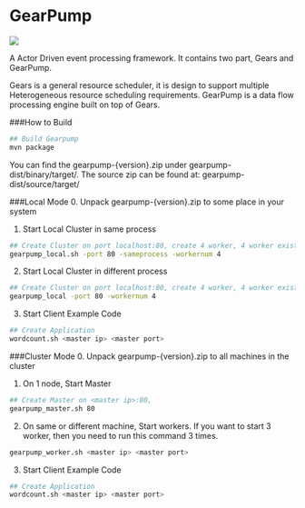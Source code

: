 GearPump
========

![](http://i.istockimg.com/file_thumbview_approve/27804028/3/stock-illustration-27804028-gear-pump.jpg)


A Actor Driven event processing framework.
It contains two part, Gears and GearPump.

Gears is a general resource scheduler, it is design to support multiple Heterogeneous resource scheduling requirements.
GearPump is a data flow processing engine built on top of Gears.

###How to Build
  ```bash
  ## Build Gearpump
  mvn package
  ```
  You can find the gearpump-{version}.zip under gearpump-dist/binary/target/. The source zip can be found at: gearpump-dist/source/target/


###Local Mode
0. Unpack gearpump-{version}.zip to some place in your system

1. Start Local Cluster in same process
  ```bash
  ## Create Cluster on port localhost:80, create 4 worker, 4 worker exists in same process
  gearpump_local.sh -port 80 -sameprocess -workernum 4
  ```

2. Start Local Cluster in different process
  ```bash
  ## Create Cluster on port localhost:80, create 4 worker, 4 worker exists in seperate process
  gearpump_local -port 80 -workernum 4
  ```
3. Start Client Example Code
  
  ```bash
  ## Create Application
  wordcount.sh <master ip> <master port>
  ```


###Cluster Mode
0. Unpack gearpump-{version}.zip to all machines in the cluster

1. On 1 node, Start Master
  ```bash
  ## Create Master on <master ip>:80, 
  gearpump_master.sh 80
  ```

2. On same or different machine, Start workers. If you want to start 3 worker, then you need to run this command 3 times.

  ```bash
  gearpump_worker.sh <master ip> <master port>
  ```
3. Start Client Example Code

  ```bash
  ## Create Application
  wordcount.sh <master ip> <master port>
  ```
